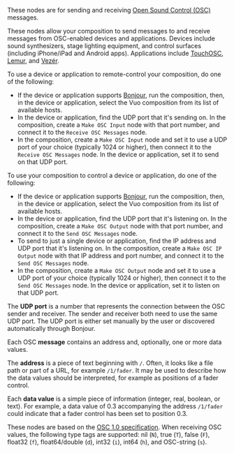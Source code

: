 These nodes are for sending and receiving [Open Sound Control (OSC)](http://opensoundcontrol.org/introduction-osc) messages. 

These nodes allow your composition to send messages to and receive messages from OSC-enabled devices and applications. Devices include sound synthesizers, stage lighting equipment, and control surfaces (including iPhone/iPad and Android apps). Applications include [TouchOSC](http://hexler.net/software/touchosc), [Lemur](http://liine.net/en/products/lemur/), and [Vezér](http://www.vezerapp.hu/).

To use a device or application to remote-control your composition, do one of the following: 

   - If the device or application supports <a href="http://en.wikipedia.org/wiki/Bonjour_(software)">Bonjour</a>, run the composition, then, in the device or application, select the Vuo composition from its list of available hosts. 
   - In the device or application, find the UDP port that it's sending on. In the composition, create a `Make OSC Input` node with that port number, and connect it to the `Receive OSC Messages` node.
   - In the composition, create a `Make OSC Input` node and set it to use a UDP port of your choice (typically 1024 or higher), then connect it to the `Receive OSC Messages` node. In the device or application, set it to send on that UDP port.

To use your composition to control a device or application, do one of the following:

   - If the device or application supports <a href="http://en.wikipedia.org/wiki/Bonjour_(software)">Bonjour</a>, run the composition, then, in the device or application, select the Vuo composition from its list of available hosts. 
   - In the device or application, find the UDP port that it's listening on. In the composition, create a `Make OSC Output` node with that port number, and connect it to the `Send OSC Messages` node.
   - To send to just a single device or application, find the IP address and UDP port that it's listening on. In the composition, create a `Make OSC IP Output` node with that IP address and port number, and connect it to the `Send OSC Messages` node.
   - In the composition, create a `Make OSC Output` node and set it to use a UDP port of your choice (typically 1024 or higher), then connect it to the `Send OSC Messages` node. In the device or application, set it to listen on that UDP port.

The **UDP port** is a number that represents the connection between the OSC sender and receiver. The sender and receiver both need to use the same UDP port. The UDP port is either set manually by the user or discovered automatically through Bonjour. 

Each OSC **message** contains an address and, optionally, one or more data values. 

The **address** is a piece of text beginning with `/`. Often, it looks like a file path or part of a URL, for example `/1/fader`. It may be used to describe how the data values should be interpreted, for example as positions of a fader control. 

Each **data value** is a simple piece of information (integer, real, boolean, or text). For example, a data value of 0.3 accompanying the address `/1/fader` could indicate that a fader control has been set to position 0.3. 

These nodes are based on the [OSC 1.0 specification](http://opensoundcontrol.org/spec-1_0). When receiving OSC values, the following type tags are supported: nil (`N`), true (`T`), false (`F`), float32 (`f`), float64/double (`d`), int32 (`i`), int64 (`h`), and OSC-string (`s`).
